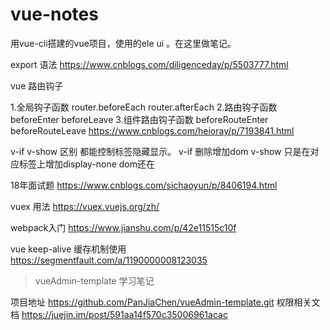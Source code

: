 # vue-notes
用vue-cli搭建的vue项目，使用的ele ui 。在这里做笔记。

export 语法 
https://www.cnblogs.com/diligenceday/p/5503777.html

vue 路由钩子

1.全局钩子函数    router.beforeEach   router.afterEach
2.路由钩子函数    beforeEnter  beforeLeave
3.组件路由钩子函数   beforeRouteEnter   beforeRouteLeave
https://www.cnblogs.com/heioray/p/7193841.html



v-if v-show 区别
都能控制标签隐藏显示。
v-if 删除增加dom   v-show 只是在对应标签上增加display-none  dom还在


18年面试题
https://www.cnblogs.com/sichaoyun/p/8406194.html


vuex 用法
https://vuex.vuejs.org/zh/

webpack入门
https://www.jianshu.com/p/42e11515c10f


vue keep-alive 缓存机制使用
https://segmentfault.com/a/1190000008123035



>  vueAdmin-template 学习笔记

项目地址  https://github.com/PanJiaChen/vueAdmin-template.git
权限相关文档 https://juejin.im/post/591aa14f570c35006961acac
